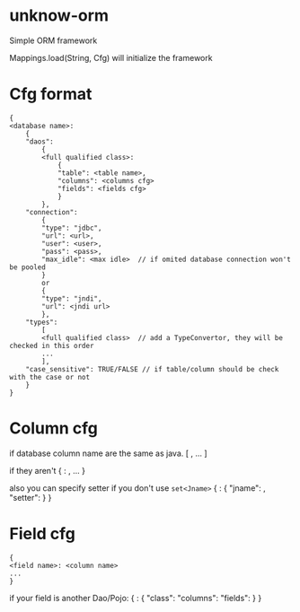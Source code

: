 unknow-orm
==========

Simple ORM framework

Mappings.load(String, Cfg) will initialize the framework

Cfg format
=========
	{
	<database name>:
		{
		"daos":
			{
			<full qualified class>:
				{
				"table": <table name>,
				"columns": <columns cfg>
				"fields": <fields cfg>
				}
			},
		"connection":
			{
			"type": "jdbc",
			"url": <url>,
			"user": <user>,
			"pass": <pass>,
			"max_idle": <max idle>	// if omited database connection won't be pooled
			}
			or
			{
			"type": "jndi",
			"url": <jndi url>
			},
		"types":
			[
			<full qualified class>	// add a TypeConvertor, they will be checked in this order
			...
			],
		"case_sensitive": TRUE/FALSE // if table/column should be check with the case or not
		}
	}

Column cfg
======
if database column name are the same as java.
	[
	<col name>,
	<col name>
	...
	]
	
if they aren't
	{
	<col name>: <java name>,
	...
	}

also you can specify setter if you don't use `set<Jname>`
	{
	<col name>:
		{
		"jname": <java name>,
		"setter": <setter function>
		}
	}

Field cfg
=====
	{
	<field name>: <column name>
	...
	}

if your field is another Dao/Pojo:
	{
	<field name>:
		{
		"class": <full calified class>
		"columns": <columns cfg>
		"fields": <fields cfg>
		}
	}

